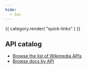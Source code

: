 ```yaml
---
hide:
  - toc
---
```

<!--Don't want to add additional superfluous md files for this section, so combining some templating and direct links -->

{{ category.render( "quick-links" ) }}

## API catalog

* [Browse the list of Wikimedia APIs](api-catalog.md)
* [Browse docs by API](browse-by-api.md)
